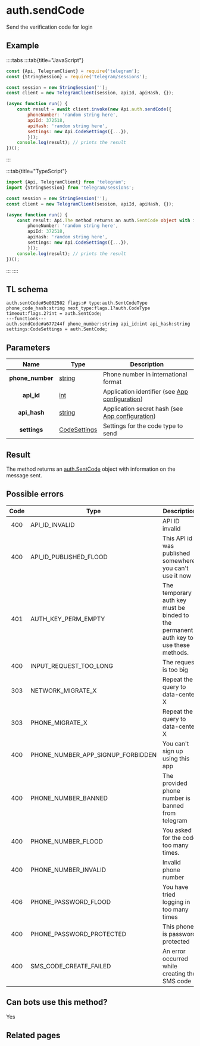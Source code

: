 # auth.sendCode

Send the verification code for login

## Example

::::tabs
:::tab{title="JavaScript"}

```js
const {Api, TelegramClient} = require('telegram');
const {StringSession} = require('telegram/sessions');

const session = new StringSession('');
const client = new TelegramClient(session, apiId, apiHash, {});

(async function run() {
    const result = await client.invoke(new Api.auth.sendCode({
		phoneNumber: 'random string here',
		apiId: 372518,
		apiHash: 'random string here',
		settings: new Api.CodeSettings({...}),
		}));
    console.log(result); // prints the result
})();

```

:::

:::tab{title="TypeScript"}

```ts
import {Api, TelegramClient} from 'telegram';
import {StringSession} from 'telegram/sessions';

const session = new StringSession('');
const client = new TelegramClient(session, apiId, apiHash, {});

(async function run() {
    const result: Api.The method returns an auth.SentCode object with information on the message sent. = await client.invoke(new Api.auth.sendCode({
		phoneNumber: 'random string here',
		apiId: 372518,
		apiHash: 'random string here',
		settings: new Api.CodeSettings({...}),
		}));
    console.log(result); // prints the result
})();

```

:::
::::

## TL schema

```
auth.sentCode#5e002502 flags:# type:auth.SentCodeType phone_code_hash:string next_type:flags.1?auth.CodeType timeout:flags.2?int = auth.SentCode;
---functions---
auth.sendCode#a677244f phone_number:string api_id:int api_hash:string settings:CodeSettings = auth.SentCode;
```

## Parameters

|       Name       | Type                                                        | Description                                                                        |
| :--------------: | ----------------------------------------------------------- | ---------------------------------------------------------------------------------- |
| **phone_number** | [string](https://core.telegram.org/type/string)             | Phone number in international format                                               |
|    **api_id**    | [int](https://core.telegram.org/type/int)                   | Application identifier (see [App configuration](https://core.telegram.org/myapp))  |
|   **api_hash**   | [string](https://core.telegram.org/type/string)             | Application secret hash (see [App configuration](https://core.telegram.org/myapp)) |
|   **settings**   | [CodeSettings](https://core.telegram.org/type/CodeSettings) | Settings for the code type to send                                                 |

## Result

The method returns an [auth.SentCode](https://core.telegram.org/type/auth.SentCode) object with information on the message sent.

## Possible errors

| Code | Type                              | Description                                                                           |
| :--: | --------------------------------- | ------------------------------------------------------------------------------------- |
| 400  | API_ID_INVALID                    | API ID invalid                                                                        |
| 400  | API_ID_PUBLISHED_FLOOD            | This API id was published somewhere, you can't use it now                             |
| 401  | AUTH_KEY_PERM_EMPTY               | The temporary auth key must be binded to the permanent auth key to use these methods. |
| 400  | INPUT_REQUEST_TOO_LONG            | The request is too big                                                                |
| 303  | NETWORK_MIGRATE_X                 | Repeat the query to data-center X                                                     |
| 303  | PHONE_MIGRATE_X                   | Repeat the query to data-center X                                                     |
| 400  | PHONE_NUMBER_APP_SIGNUP_FORBIDDEN | You can't sign up using this app                                                      |
| 400  | PHONE_NUMBER_BANNED               | The provided phone number is banned from telegram                                     |
| 400  | PHONE_NUMBER_FLOOD                | You asked for the code too many times.                                                |
| 400  | PHONE_NUMBER_INVALID              | Invalid phone number                                                                  |
| 406  | PHONE_PASSWORD_FLOOD              | You have tried logging in too many times                                              |
| 400  | PHONE_PASSWORD_PROTECTED          | This phone is password protected                                                      |
| 400  | SMS_CODE_CREATE_FAILED            | An error occurred while creating the SMS code                                         |

## Can bots use this method?

Yes

## Related pages
